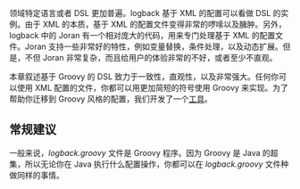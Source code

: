 领域特定语言或者 DSL 更加普遍。logback 基于 XML 的配置可以看做 DSL 的实例。由于 XML 的本质，基于 XML 的配置文件变得非常的啰嗦以及臃肿。另外，logback 中的 Joran 有一个相对庞大的代码，用来专门处理基于 XML 的配置文件。Joran 支持一些非常好的特性，例如变量替换，条件处理，以及动态扩展。但是，不但 Joran 非常复杂，而且给用户的体验非常的不好，或者至少不直观。

本章叙述基于 Groovy 的 DSL 致力于一致性，直观性，以及非常强大。任何你可以使用 XML 配置的文件，你都可以用更加简短的符号使用 Groovy 来实现。为了帮助你迁移到 Groovy 风格的配置，我们开发了一个[工具](https://logback.qos.ch/translator/asGroovy.html)。

## 常规建议

一般来说，*logback.groovy* 文件是 Groovy 程序。因为 Groovy 是 Java 的超集，所以无论你在 Java 执行什么配置操作，你都可以在 *logback.groovy* 文件种做同样的事情。
